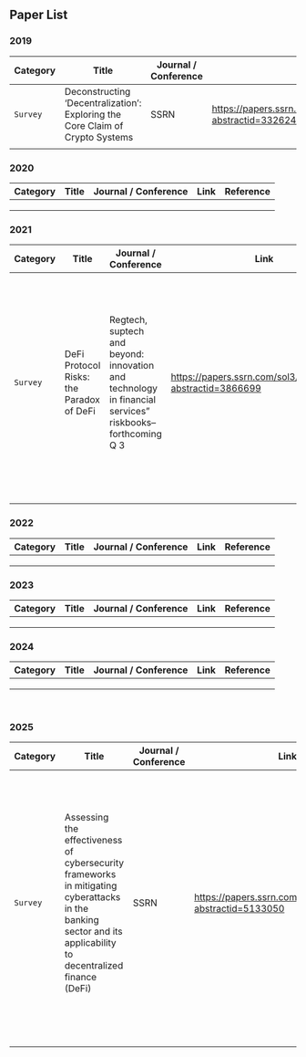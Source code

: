 ## Paper List

### 2019

|Category|Title|Journal / Conference|Link|Reference|
|---|---|---|---|---|
|`Survey`|Deconstructing ‘Decentralization’: Exploring the Core Claim of Crypto Systems|SSRN|https://papers.ssrn.com/sol3/Delivery.cfm?abstractid=3326244|Walch, Angela. "Deconstructing'decentralization': Exploring the core claim of crypto systems." (2019).|
|||||


### 2020

|Category|Title|Journal / Conference|Link|Reference|
|---|---|---|---|---|
|||||
|||||
|||||

### 2021

|Category|Title|Journal / Conference|Link|Reference|
|---|---|---|---|---|
|`Survey`|DeFi Protocol Risks: the Paradox of DeFi|Regtech, suptech and beyond: innovation and technology in financial services” riskbooks–forthcoming Q 3|https://papers.ssrn.com/sol3/Delivery.cfm?abstractid=3866699|Carter, Nic, and Linda Jeng. "DeFi protocol risks: The paradox of DeFi." Regtech, suptech and beyond: innovation and technology in financial services” riskbooks–forthcoming Q 3 (2021).|
|||||
|||||
|||||

### 2022

|Category|Title|Journal / Conference|Link|Reference|
|---|---|---|---|---|
|||||
|||||
|||||


### 2023

|Category|Title|Journal / Conference|Link|Reference|
|---|---|---|---|---|
|||||
|||||
|||||

### 2024

|Category|Title|Journal / Conference|Link|Reference|
|---|---|---|---|---|
|||||
|||||
|||||

<br>

### 2025

|Category|Title| Journal / Conference|Link|Reference|
|---|---|---|---|---|
|`Survey`|Assessing the effectiveness of cybersecurity frameworks in mitigating cyberattacks in the banking sector and its applicability to decentralized finance (DeFi)|SSRN|https://papers.ssrn.com/sol3/Delivery.cfm?abstractid=5133050|Olutimehin, Abayomi Titilola. "Assessing the effectiveness of cybersecurity frameworks in mitigating cyberattacks in the banking sector and its applicability to decentralized finance (DeFi)." Available at SSRN 5133050 (2025).|
||||
||||
||||


